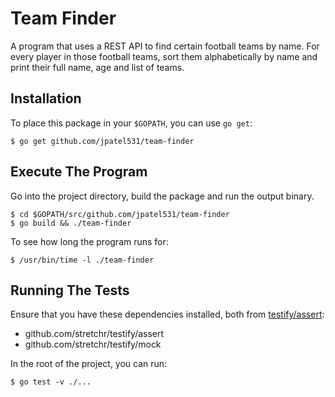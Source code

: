 # Team Finder

A program that uses a REST API to find certain football teams by name. For every player in those football teams, sort them alphabetically by name and print their full name, age and list of teams.

## Installation

To place this package in your `$GOPATH`, you can use `go get`:

	$ go get github.com/jpatel531/team-finder

## Execute The Program

Go into the project directory, build the package and run the output binary.

	$ cd $GOPATH/src/github.com/jpatel531/team-finder
	$ go build && ./team-finder

To see how long the program runs for:

	$ /usr/bin/time -l ./team-finder

## Running The Tests

Ensure that you have these dependencies installed, both from [testify/assert](https://github.com/stretchr/testify):

* github.com/stretchr/testify/assert
* github.com/stretchr/testify/mock

In the root of the project, you can run:

	$ go test -v ./...